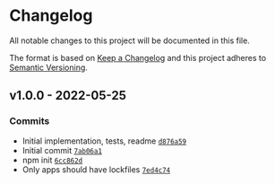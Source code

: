 # Changelog

All notable changes to this project will be documented in this file.

The format is based on [Keep a Changelog](https://keepachangelog.com/en/1.0.0/)
and this project adheres to [Semantic Versioning](https://semver.org/spec/v2.0.0.html).

## v1.0.0 - 2022-05-25

### Commits

- Initial implementation, tests, readme [`d876a59`](https://github.com/es-shims/Array.prototype.join/commit/d876a597312e181985f767fd925c851181aa8bd3)
- Initial commit [`7ab06a1`](https://github.com/es-shims/Array.prototype.join/commit/7ab06a17381c04d5736218a02e025f4caf12229e)
- npm init [`6cc862d`](https://github.com/es-shims/Array.prototype.join/commit/6cc862d501121575c0a87f03156d3f3d1c824699)
- Only apps should have lockfiles [`7ed4c74`](https://github.com/es-shims/Array.prototype.join/commit/7ed4c74041bd776dd46fe84ffbd14cb9b704ed4e)

